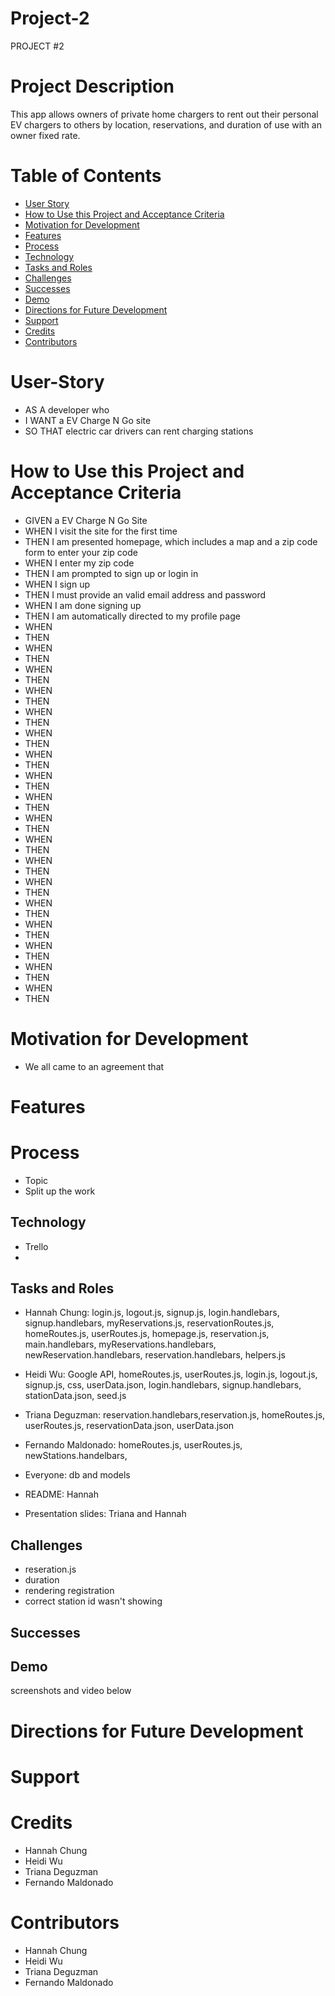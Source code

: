 # Project-2
PROJECT #2




# Project Description
This app  allows owners of private home chargers to rent out their personal EV chargers to others by location, reservations, and duration of use with an owner fixed rate.
 
 
# Table of Contents
* [User Story](#User-Story)
* [How to Use this Project and Acceptance Criteria](#How-to-Use-this-Project-and-Acceptance-Criteria) 
* [Motivation for Development](#Motivation-for-Development) 
* [Features](#Features)
* [Process](#Process) 
* [Technology](#Technology) 
* [Tasks and Roles](#Tasks-and-Roles) 
* [Challenges](#Challenges) 
* [Successes](#Successes) 
* [Demo](#Demo) 
* [Directions for Future Development](#Directions-for-Future-Development) 
* [Support](#Support) 
* [Credits](#Credits) 
* [Contributors](#Contributors) 


# User-Story 
- AS A developer who 
- I WANT a EV Charge N Go site
- SO THAT electric car drivers can rent charging stations



# How to Use this Project and Acceptance Criteria
- GIVEN a EV Charge N Go Site
- WHEN I visit the site for the first time
- THEN I am presented homepage, which includes a map and a zip code form to enter your zip code
- WHEN I enter my zip code
- THEN I am prompted to sign up or login in
- WHEN I sign up 
- THEN I must provide an valid email address and password
- WHEN I am done signing up
- THEN I am automatically directed to my profile page
- WHEN 
- THEN 
- WHEN
- THEN
- WHEN 
- THEN 
- WHEN 
- THEN 
- WHEN
- THEN
- WHEN 
- THEN 
- WHEN 
- THEN 
- WHEN
- THEN
- WHEN 
- THEN 
- WHEN 
- THEN 
- WHEN
- THEN
- WHEN 
- THEN 
- WHEN 
- THEN 
- WHEN
- THEN
- WHEN 
- THEN 
- WHEN 
- THEN 
- WHEN
- THEN
- WHEN 
- THEN 



# Motivation for Development
- We all came to an agreement that 


# Features




# Process
- Topic
- Split up the work 



## Technology
- Trello
- 


## Tasks and Roles
- Hannah Chung: login.js, logout.js, signup.js, login.handlebars, signup.handlebars, myReservations.js, reservationRoutes.js, homeRoutes.js, userRoutes.js, homepage.js, reservation.js, main.handlebars, myReservations.handlebars, newReservation.handlebars, reservation.handlebars, helpers.js

- Heidi Wu: Google API, homeRoutes.js, userRoutes.js, login.js, logout.js, signup.js, css, userData.json, login.handlebars, signup.handlebars, stationData.json, seed.js

- Triana Deguzman: reservation.handlebars,reservation.js, homeRoutes.js, userRoutes.js, reservationData.json, userData.json
- Fernando Maldonado: homeRoutes.js, userRoutes.js, newStations.handelbars,
- Everyone: db and models
- README: Hannah
- Presentation slides: Triana and Hannah



## Challenges
- reseration.js <!-- trim error -- making a reservation-->
- duration <!-- reserve a length of reservation -->
- rendering registration 
- correct station id wasn't showing



## Successes 



## Demo

screenshots and video below 


# Directions for Future Development




# Support




# Credits

- Hannah Chung
- Heidi Wu
- Triana Deguzman
- Fernando Maldonado


# Contributors

- Hannah Chung
- Heidi Wu
- Triana Deguzman
- Fernando Maldonado